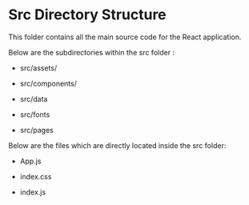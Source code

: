 # Src Directory Structure

This folder contains all the main source code for the React application.

Below are the subdirectories within the src folder :

- src/assets/

- src/components/

- src/data

- src/fonts

- src/pages

Below are the files which are directly located inside the src folder:

- App.js

- index.css

- index.js

